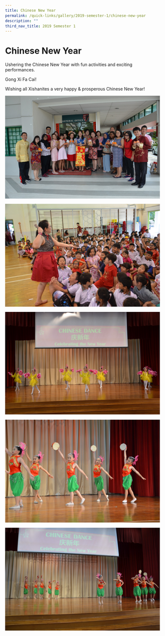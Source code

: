 ```yaml
---
title: Chinese New Year
permalink: /quick-links/gallery/2019-semester-1/chinese-new-year
description: ""
third_nav_title: 2019 Semester 1
---
```

# **Chinese New Year**

Ushering the Chinese New Year with fun activities and exciting performances.

Gong Xi Fa Cai!

Wishing all Xishanites a very happy & prosperous Chinese New Year!

![](/images/2019CNY%20(0).jpg)

![](/images/2019CNY%20(1).jpg)

![](/images/2019CNY%20(10).jpg)

![](/images/2019CNY%20(11).jpg)

![](/images/2019CNY%20(12).jpg)

